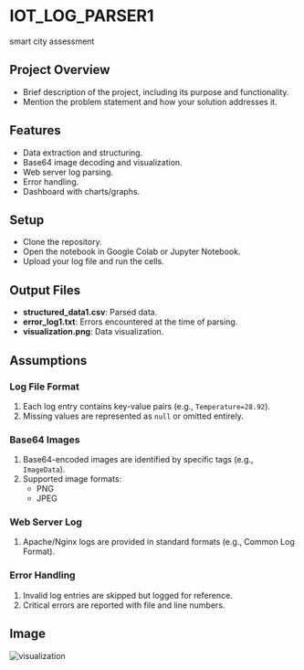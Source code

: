 # IOT_LOG_PARSER1
smart city assessment
## Project Overview
- Brief description of the project, including its purpose and functionality.
- Mention the problem statement and how your solution addresses it.

## Features
- Data extraction and structuring.
- Base64 image decoding and visualization.
- Web server log parsing.
- Error handling.
- Dashboard with charts/graphs.

## Setup
- Clone the repository.
- Open the notebook in Google Colab or Jupyter Notebook.
- Upload your log file and run the cells.
## Output Files
- **structured_data1.csv**: Parsed data.
- **error_log1.txt**: Errors encountered at the time of parsing.
- **visualization.png**: Data visualization.

## Assumptions
### Log File Format
1. Each log entry contains key-value pairs (e.g., `Temperature=28.92`).
2. Missing values are represented as `null` or omitted entirely.

### Base64 Images
1. Base64-encoded images are identified by specific tags (e.g., `ImageData`).
2. Supported image formats:
   - PNG
   - JPEG

### Web Server Log
1. Apache/Nginx logs are provided in standard formats (e.g., Common Log Format).

### Error Handling
1. Invalid log entries are skipped but logged for reference.
2. Critical errors are reported with file and line numbers.
## Image 
![visualization](visualization.png)
